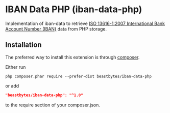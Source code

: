 # IBAN Data PHP (iban-data-php)
Implementation of iban-data to retrieve [ISO 13616-1:2007 International Bank Account Number (IBAN)](https://www.iban.com) data from PHP storage.

## Installation

The preferred way to install this extension is through [composer](http://getcomposer.org/download/).

Either run

```
php composer.phar require --prefer-dist beastbytes/iban-data-php
```

or add

```json
"beastbytes/iban-data-php": "^1.0"
```

to the require section of your composer.json.
